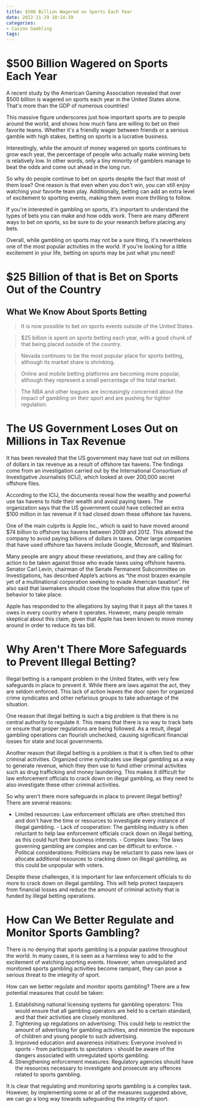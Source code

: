 ```yaml
---
title: $500 Billion Wagered on Sports Each Year
date: 2022-11-29 18:14:39
categories:
- Casino Gambling
tags:
---
```



#  $500 Billion Wagered on Sports Each Year

A recent study by the American Gaming Association revealed that over $500 billion is wagered on sports each year in the United States alone. That's more than the GDP of numerous countries!

This massive figure underscores just how important sports are to people around the world, and shows how much fans are willing to bet on their favorite teams. Whether it's a friendly wager between friends or a serious gamble with high stakes, betting on sports is a lucrative business.

Interestingly, while the amount of money wagered on sports continues to grow each year, the percentage of people who actually make winning bets is relatively low. In other words, only a tiny minority of gamblers manage to beat the odds and come out ahead in the long run.

So why do people continue to bet on sports despite the fact that most of them lose? One reason is that even when you don't win, you can still enjoy watching your favorite team play. Additionally, betting can add an extra level of excitement to sporting events, making them even more thrilling to follow.

If you're interested in gambling on sports, it's important to understand the types of bets you can make and how odds work. There are many different ways to bet on sports, so be sure to do your research before placing any bets.

Overall, while gambling on sports may not be a sure thing, it's nevertheless one of the most popular activities in the world. If you're looking for a little excitement in your life, betting on sports may be just what you need!

#  $25 Billion of that is Bet on Sports Out of the Country

## What We Know About Sports Betting

> It is now possible to bet on sports events outside of the United States.

> $25 billion is spent on sports betting each year, with a good chunk of that being placed outside of the country.

> Nevada continues to be the most popular place for sports betting, although its market share is shrinking.

> Online and mobile betting platforms are becoming more popular, although they represent a small percentage of the total market.

> The NBA and other leagues are increasingly concerned about the impact of gambling on their sport and are pushing for tighter regulation.

#  The US Government Loses Out on Millions in Tax Revenue

It has been revealed that the US government may have lost out on millions of dollars in tax revenue as a result of offshore tax havens. The findings come from an investigation carried out by the International Consortium of Investigative Journalists (ICIJ), which looked at over 200,000 secret offshore files.

According to the ICIJ, the documents reveal how the wealthy and powerful use tax havens to hide their wealth and avoid paying taxes. The organization says that the US government could have collected an extra $100 million in tax revenue if it had closed down these offshore tax havens.

One of the main culprits is Apple Inc., which is said to have moved around $74 billion to offshore tax havens between 2009 and 2012. This allowed the company to avoid paying billions of dollars in taxes. Other large companies that have used offshore tax havens include Google, Microsoft, and Walmart.

Many people are angry about these revelations, and they are calling for action to be taken against those who evade taxes using offshore havens. Senator Carl Levin, chairman of the Senate Permanent Subcommittee on Investigations, has described Apple’s actions as “the most brazen example yet of a multinational corporation seeking to evade American taxation”. He also said that lawmakers should close the loopholes that allow this type of behavior to take place.

Apple has responded to the allegations by saying that it pays all the taxes it owes in every country where it operates. However, many people remain skeptical about this claim, given that Apple has been known to move money around in order to reduce its tax bill.

#  Why Aren't There More Safeguards to Prevent Illegal Betting?

Illegal betting is a rampant problem in the United States, with very few safeguards in place to prevent it. While there are laws against the act, they are seldom enforced. This lack of action leaves the door open for organized crime syndicates and other nefarious groups to take advantage of the situation.

One reason that illegal betting is such a big problem is that there is no central authority to regulate it. This means that there is no way to track bets or ensure that proper regulations are being followed. As a result, illegal gambling operations can flourish unchecked, causing significant financial losses for state and local governments.

Another reason that illegal betting is a problem is that it is often tied to other criminal activities. Organized crime syndicates use illegal gambling as a way to generate revenue, which they then use to fund other criminal activities such as drug trafficking and money laundering. This makes it difficult for law enforcement officials to crack down on illegal gambling, as they need to also investigate these other criminal activities.

So why aren't there more safeguards in place to prevent illegal betting? There are several reasons:

- Limited resources: Law enforcement officials are often stretched thin and don't have the time or resources to investigate every instance of illegal gambling. - Lack of cooperation: The gambling industry is often reluctant to help law enforcement officials crack down on illegal betting, as this could hurt their business interests. - Complex laws: The laws governing gambling are complex and can be difficult to enforce. - Political considerations: Politicians may be reluctant to pass new laws or allocate additional resources to cracking down on illegal gambling, as this could be unpopular with voters.

Despite these challenges, it is important for law enforcement officials to do more to crack down on illegal gambling. This will help protect taxpayers from financial losses and reduce the amount of criminal activity that is funded by illegal betting operations.

#  How Can We Better Regulate and Monitor Sports Gambling?

There is no denying that sports gambling is a popular pastime throughout the world. In many cases, it is seen as a harmless way to add to the excitement of watching sporting events. However, when unregulated and monitored sports gambling activities become rampant, they can pose a serious threat to the integrity of sport.

How can we better regulate and monitor sports gambling? There are a few potential measures that could be taken: 

1) Establishing national licensing systems for gambling operators: This would ensure that all gambling operators are held to a certain standard, and that their activities are closely monitored. 
2) Tightening up regulations on advertising: This could help to restrict the amount of advertising for gambling activities, and minimize the exposure of children and young people to such advertising. 
3) Improved education and awareness initiatives: Everyone involved in sports - from participants to spectators - should be aware of the dangers associated with unregulated sports gambling. 
4) Strengthening enforcement measures: Regulatory agencies should have the resources necessary to investigate and prosecute any offences related to sports gambling.

It is clear that regulating and monitoring sports gambling is a complex task. However, by implementing some or all of the measures suggested above, we can go a long way towards safeguarding the integrity of sport.